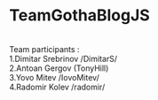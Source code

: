 # TeamGothaBlogJS
<br>
Team participants : <br>
1.Dimitar Srebrinov /DimitarS/ <br>
2.Antoan Gergov (TonyHill) <br>
3.Yovo Mitev /IovoMitev/ <br>
4.Radomir Kolev /radomir/ <br>
 <br>
<!--------kinvey credentials for this project :
email - d2maniaka@gmail.com
Password : GothaTeam  ------------->

